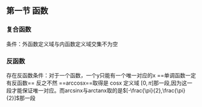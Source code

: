 ## 第一节 函数
### 复合函数 
条件：外函数定义域与内函数定义域交集不为空
### 反函数
存在反函数条件：对于一个函数，一个y只能有一个唯一对应的x
==单调函数一定有反函数== 反之不然
==arccosx==取得是 cosx 定义域  $[0,\pi]$那一段,因为这一段才能保证唯一对应。而arcsinx与arctanx取的是$[-\frac{\pi}{2},\frac{\pi}{2}]$那一段